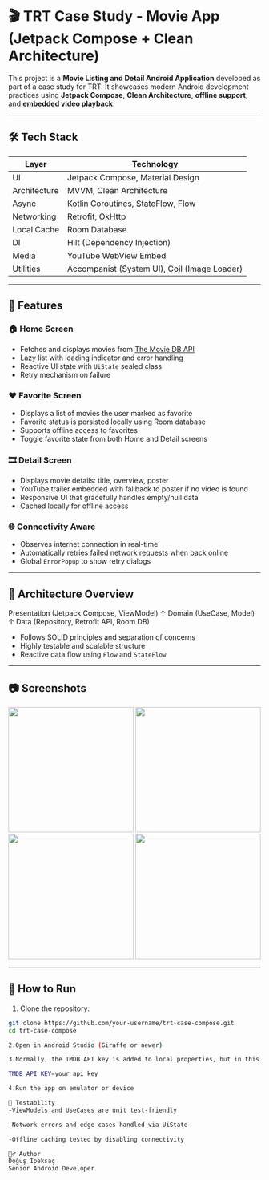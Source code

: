 # 🎬 TRT Case Study - Movie App (Jetpack Compose + Clean Architecture)

This project is a **Movie Listing and Detail Android Application** developed as part of a case study for TRT. It showcases modern Android development practices using **Jetpack Compose**, **Clean Architecture**, **offline support**, and **embedded video playback**.

---

## 🛠 Tech Stack

| Layer        | Technology                                   |
|--------------|----------------------------------------------|
| UI           | Jetpack Compose, Material Design             |
| Architecture | MVVM, Clean Architecture                     |
| Async        | Kotlin Coroutines, StateFlow, Flow           |
| Networking   | Retrofit, OkHttp                             |
| Local Cache  | Room Database                                |
| DI           | Hilt (Dependency Injection)                  |
| Media        | YouTube WebView Embed                        |
| Utilities    | Accompanist (System UI), Coil (Image Loader) |

---

## 📱 Features

### 🏠 Home Screen
- Fetches and displays movies from [The Movie DB API](https://www.themoviedb.org/)
- Lazy list with loading indicator and error handling
- Reactive UI state with `UiState` sealed class
- Retry mechanism on failure

### ❤️ Favorite Screen
- Displays a list of movies the user marked as favorite
- Favorite status is persisted locally using Room database
- Supports offline access to favorites
- Toggle favorite state from both Home and Detail screens

### 🎞 Detail Screen
- Displays movie details: title, overview, poster
- YouTube trailer embedded with fallback to poster if no video is found
- Responsive UI that gracefully handles empty/null data
- Cached locally for offline access

### 🌐 Connectivity Aware
- Observes internet connection in real-time
- Automatically retries failed network requests when back online
- Global `ErrorPopup` to show retry dialogs

---

## 🧱 Architecture Overview

Presentation (Jetpack Compose, ViewModel)
↑
Domain (UseCase, Model)
↑
Data (Repository, Retrofit API, Room DB)


- Follows SOLID principles and separation of concerns
- Highly testable and scalable structure
- Reactive data flow using `Flow` and `StateFlow`

---

## 📷 Screenshots

<p float="left">
  <img src="https://github.com/user-attachments/assets/06bf63d4-9a9e-4a8f-8388-6fec962f9bee" width="250"/>
  <img src="https://github.com/user-attachments/assets/e50eb7f9-7c7a-4a89-a429-acbdd6abd88f" width="250"/>
  <img src="https://github.com/user-attachments/assets/9694818a-2396-4811-a4c8-cdde8f0cdbea" width="250"/>
  <img src="https://github.com/user-attachments/assets/5357337e-7787-40b5-bd17-3f039b64a471" width="250"/>
</p>

---

## 🚀 How to Run

1. Clone the repository:

```bash
git clone https://github.com/your-username/trt-case-compose.git
cd trt-case-compose

2.Open in Android Studio (Giraffe or newer)

3.Normally, the TMDB API key is added to local.properties, but in this project, it is placed in gradle.properties and accessed via BuildConfig to keep it out of version control and avoid exposure on GitHub.

TMDB_API_KEY=your_api_key

4.Run the app on emulator or device

🧪 Testability
-ViewModels and UseCases are unit test-friendly

-Network errors and edge cases handled via UiState

-Offline caching tested by disabling connectivity

🙋‍♂️ Author
Doğuş İpeksaç
Senior Android Developer
